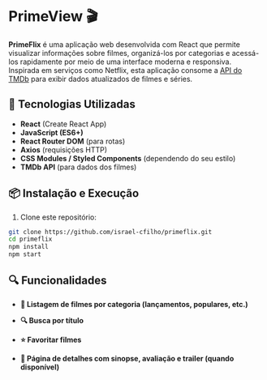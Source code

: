 # PrimeView 🎬

**PrimeFlix** é uma aplicação web desenvolvida com React que permite visualizar informações sobre filmes, organizá-los por categorias e acessá-los rapidamente por meio de uma interface moderna e responsiva. Inspirada em serviços como Netflix, esta aplicação consome a [API do TMDb](https://www.themoviedb.org/documentation/api) para exibir dados atualizados de filmes e séries.

## 🚀 Tecnologias Utilizadas

- **React** (Create React App)
- **JavaScript (ES6+)**
- **React Router DOM** (para rotas)
- **Axios** (requisições HTTP)
- **CSS Modules / Styled Components** (dependendo do seu estilo)
- **TMDb API** (para dados dos filmes)

## 📦 Instalação e Execução

1. Clone este repositório:

```bash
git clone https://github.com/israel-cfilho/primeflix.git
cd primeflix
npm install
npm start
````

## 🔍 Funcionalidades

- **🎥 Listagem de filmes por categoria (lançamentos, populares, etc.)**

- **🔍 Busca por título**

- **⭐ Favoritar filmes**

- **📄 Página de detalhes com sinopse, avaliação e trailer (quando disponível)**
